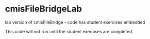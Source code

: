 cmisFileBridgeLab
=================

lab version of cmisFileBridge - code has student exercises embedded

This code will not run until the student exercises are completed. 



